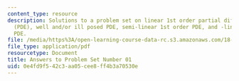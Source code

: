 ```yaml
---
content_type: resource
description: Solutions to a problem set on linear 1st order partial differential equations
  (PDE), well and/or ill posed PDE, semi-linear 1st order PDE, and -linear 1st order
  PDE.
file: /media/https%3A/open-learning-course-data-rc.s3.amazonaws.com/18-306-advanced-partial-differential-equations-with-applications-fall-2009/0e4fd9f542c3aa05cee8ff4b3a70530e_MIT18_306f09_sol_pset_01_09.pdf
file_type: application/pdf
resourcetype: Document
title: Answers to Problem Set Number 01
uid: 0e4fd9f5-42c3-aa05-cee8-ff4b3a70530e
---
```

